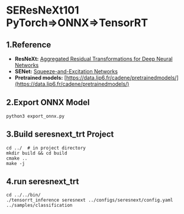 # SEResNeXt101 PyTorch=>ONNX=>TensorRT

## 1.Reference
- **ResNeXt:** [Aggregated Residual Transformations for Deep Neural Networks](https://arxiv.org/abs/1611.05431)
- **SENet:** [Squeeze-and-Excitation Networks](https://arxiv.org/abs/1709.01507)
- **Pretrained models:** [https://data.lip6.fr/cadene/pretrainedmodels/](https://data.lip6.fr/cadene/pretrainedmodels/)

## 2.Export ONNX Model
```
python3 export_onnx.py
```

## 3.Build seresnext_trt Project
```
cd ../  # in project directory
mkdir build && cd build
cmake ..
make -j
```

## 4.run seresnext_trt
```
cd ../../bin/
./tensorrt_inference seresnext ../configs/seresnext/config.yaml ../samples/classification
```